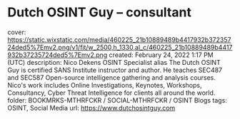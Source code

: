 # Dutch OSINT Guy – consultant

cover: https://static.wixstatic.com/media/460225_21b10889489b4417932b37235724ded5%7Emv2.png/v1/fit/w_2500,h_1330,al_c/460225_21b10889489b4417932b37235724ded5%7Emv2.png
created: February 24, 2022 1:17 PM (UTC)
description: Nico Dekens OSINT Specialist alias The Dutch OSINT Guy is certified SANS Institute instructor and author. He teaches SEC487 and SEC587 Open-source intelligence gathering and analysis courses. Nico's work includes Online Investigations, Keynotes, Workshops, Consultancy, Cyber Threat Intelligence for clients all around the world.
folder: BOOKMRKS-MTHRFCKR / SOCIAL-MTHRFCKR / OSINT Blogs
tags: OSINT, Social Media
url: https://www.dutchosintguy.com